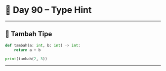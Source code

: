 # 🐍 Day 90 – Type Hint

---

## 📌 Tambah Tipe

```python
def tambah(a: int, b: int) -> int:
    return a + b

print(tambah(2, 3))
```

---
